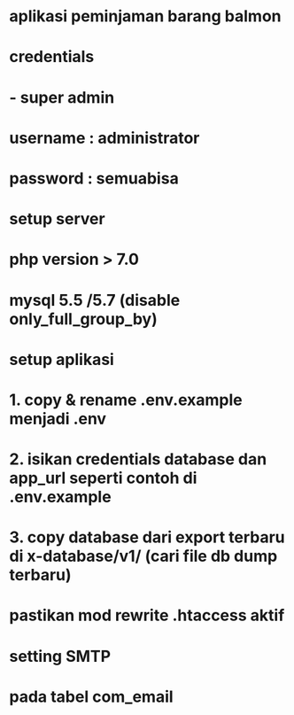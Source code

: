 # aplikasi peminjaman barang balmon

# credentials 
# - super admin
# username : administrator
# password : semuabisa

# setup server
# php version > 7.0 
# mysql 5.5 /5.7 (disable only_full_group_by)

# setup aplikasi
# 1. copy & rename .env.example menjadi .env
# 2. isikan credentials database dan app_url seperti contoh di .env.example
# 3. copy database dari export terbaru di x-database/v1/ (cari file db dump terbaru)

# pastikan mod rewrite .htaccess aktif

# setting SMTP 
# pada tabel com_email
 

